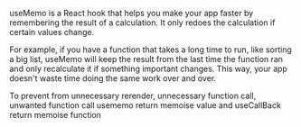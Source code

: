 
useMemo is a React hook that helps you make your app faster by remembering the result of a calculation. It only redoes the calculation if certain values change.

For example, if you have a function that takes a long time to run, like sorting a big list, useMemo will keep the result from the last time the function ran and only recalculate it if something important changes. This way, your app doesn't waste time doing the same work over and over.



To prevent from unnecessary rerender, unnecessary function call, unwanted function call 
usememo return memoise value and useCallBack return memoise function